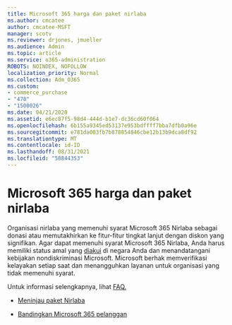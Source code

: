 ```yaml
---
title: Microsoft 365 harga dan paket nirlaba
ms.author: cmcatee
author: cmcatee-MSFT
manager: scotv
ms.reviewer: drjones, jmueller
ms.audience: Admin
ms.topic: article
ms.service: o365-administration
ROBOTS: NOINDEX, NOFOLLOW
localization_priority: Normal
ms.collection: Adm_O365
ms.custom:
- commerce_purchase
- "478"
- "1500026"
ms.date: 04/21/2020
ms.assetid: e6ec87f5-98d4-444d-b1e7-dc36cd60f064
ms.openlocfilehash: 6b155a9345ed53137e953bdffff7bba7dfb0a96e
ms.sourcegitcommit: e781da003fb7b878854846cbe12b13b9dca8df92
ms.translationtype: MT
ms.contentlocale: id-ID
ms.lasthandoff: 08/31/2021
ms.locfileid: "58844353"
---
```

# <a name="microsoft-365-for-nonprofit-plans-and-pricing"></a>Microsoft 365 harga dan paket nirlaba

Organisasi nirlaba yang memenuhi syarat Microsoft 365 Nirlaba sebagai donasi atau memutakhirkan ke fitur-fitur tingkat lanjut dengan diskon yang signifikan. Agar dapat memenuhi syarat Microsoft 365 Nirlaba, Anda harus memiliki status amal yang [diakui](https://go.microsoft.com/fwlink/p/?LinkID=330253) di negara Anda dan menandatangani kebijakan nondiskriminasi Microsoft. Microsoft berhak memverifikasi kelayakan setiap saat dan menangguhkan layanan untuk organisasi yang tidak memenuhi syarat.
  
Untuk informasi selengkapnya, lihat [FAQ.](https://products.office.com/nonprofit/office-365-nonprofit)
  
- [Meninjau paket Nirlaba](https://products.office.com/nonprofit/office-365-nonprofit-plans-and-pricing?tab=1)

- [Bandingkan Microsoft 365 pelanggan](https://products.office.com/business/compare-more-office-365-for-business-plans)
